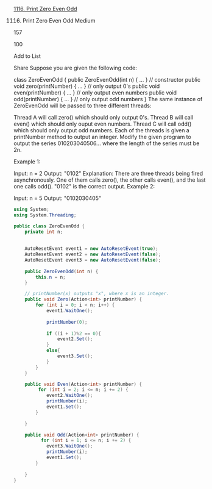 [1116. Print Zero Even Odd](https://leetcode.com/problems/print-zero-even-odd/)  


1116. Print Zero Even Odd
Medium

157

100

Add to List

Share
Suppose you are given the following code:

class ZeroEvenOdd {
  public ZeroEvenOdd(int n) { ... }      // constructor
  public void zero(printNumber) { ... }  // only output 0's
  public void even(printNumber) { ... }  // only output even numbers
  public void odd(printNumber) { ... }   // only output odd numbers
}
The same instance of ZeroEvenOdd will be passed to three different threads:

Thread A will call zero() which should only output 0's.
Thread B will call even() which should only ouput even numbers.
Thread C will call odd() which should only output odd numbers.
Each of the threads is given a printNumber method to output an integer. Modify the given program to output the series 010203040506... where the length of the series must be 2n.

 

Example 1:

Input: n = 2
Output: "0102"
Explanation: There are three threads being fired asynchronously. One of them calls zero(), the other calls even(), and the last one calls odd(). "0102" is the correct output.
Example 2:

Input: n = 5
Output: "0102030405"


```C#
using System;
using System.Threading;

public class ZeroEvenOdd {
    private int n;
    
    
    AutoResetEvent event1 = new AutoResetEvent(true);
    AutoResetEvent event2 = new AutoResetEvent(false);
    AutoResetEvent event3 = new AutoResetEvent(false);
    
    public ZeroEvenOdd(int n) {
        this.n = n;
    }

    // printNumber(x) outputs "x", where x is an integer.
    public void Zero(Action<int> printNumber) {
        for (int i = 0; i < n; i++) {
            event1.WaitOne();
            
            printNumber(0);
            
            if ((i + 1)%2 == 0){
                event2.Set();
            }
            else{
                event3.Set();
            }
        }
    }

    public void Even(Action<int> printNumber) {
         for (int i = 2; i <= n; i += 2) {
            event2.WaitOne();
            printNumber(i);
            event1.Set();
        }
        
    }

    public void Odd(Action<int> printNumber) {
          for (int i = 1; i <= n; i += 2) {
            event3.WaitOne();
            printNumber(i);
            event1.Set();
        }
        
    }
}
```